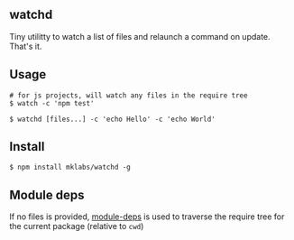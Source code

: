 watchd
------

Tiny utilitty to watch a list of files and relaunch a command on update. That's
it.

## Usage

    # for js projects, will watch any files in the require tree
    $ watch -c 'npm test'

    $ watchd [files...] -c 'echo Hello' -c 'echo World'

## Install

    $ npm install mklabs/watchd -g

## Module deps

If no files is provided, [module-deps](https://github.com/substack/module-deps)
is used to traverse the require tree for the current package (relative to
`cwd`)
